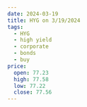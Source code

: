 ```yaml
---
date: 2024-03-19
title: HYG on 3/19/2024
tags: 
  - HYG
  - high yield
  - corporate
  - bonds
  - buy
price:
  open: 77.23
  high: 77.58
  low: 77.22
  close: 77.56
---
```

<div class="post">
<snapshot-grid 
    :reports="['2024/03/18/CTA/HYG', '2024/03/19/CTA/HYG', '2024/03/19/MTP/HYG']"
    chart="2024/03/19/Chart/HYG"
/>
<p>

</p>
<p>

</p>
</div>